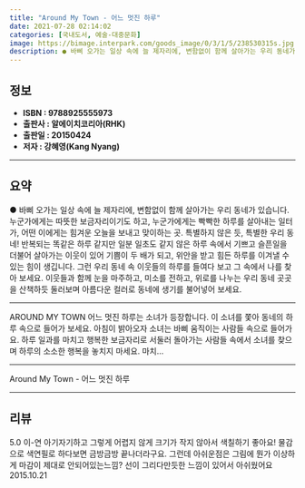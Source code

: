 ```yaml
---
title: "Around My Town - 어느 멋진 하루"
date: 2021-07-28 02:14:02
categories: [국내도서, 예술-대중문화]
image: https://bimage.interpark.com/goods_image/0/3/1/5/238530315s.jpg
description: ● 바삐 오가는 일상 속에 늘 제자리에, 변함없이 함께 살아가는 우리 동네가 있습니다. 누군가에게는 따뜻한 보금자리이기도 하고, 누군가에게는 빡빡한 하루를 살아내는 일터가, 어떤 이에게는 힘겨운 오늘을 보내고 맞이하는 곳. 특별하지 않은 듯, 특별한 우리 동네! 반복되는 똑같은 하루
---
```


## **정보**

- **ISBN : 9788925555973**
- **출판사 : 알에이치코리아(RHK)**
- **출판일 : 20150424**
- **저자 : 강혜영(Kang Nyang)**

------



## **요약**

●  바삐 오가는 일상 속에 늘 제자리에, 변함없이 함께 살아가는 우리 동네가 있습니다. 누군가에게는 따뜻한 보금자리이기도 하고, 누군가에게는 빡빡한 하루를 살아내는 일터가, 어떤 이에게는 힘겨운 오늘을 보내고 맞이하는 곳. 특별하지 않은 듯, 특별한 우리 동네! 반복되는 똑같은 하루 같지만 일분 일초도 같지 않은 하루 속에서 기쁘고 슬픈일을 더불어 살아가는 이웃이 있어 기쁨이 두 배가 되고, 위안을 받고 힘든 하루를 이겨낼 수 있는 힘이 생깁니다. 그런 우리 동네 속 이웃들의 하루를 들여다 보고 그 속에서 나를 찾아 보세요. 이웃들과 함께 눈을 마주하고, 미소를 전하고, 위로를 나누는 우리 동네 곳곳을 산책하듯 둘러보며 아름다운 컬러로 동네에 생기를 불어넣어 보세요.

------

AROUND MY TOWN 어느 멋진 하루는 소녀가 등장합니다. 이 소녀를 쫓아 동네의 하루 속으로 들어가 보세요. 아침이 밝아오자 소녀는 바삐 움직이는 사람들 속으로 들어가요. 하루 일과를 마치고 행복한 보금자리로 서둘러 돌아가는 사람들 속에서 소녀를 찾으며 하루의 소소한 행복을 놓치지 마세요. 마치... 

------


Around My Town - 어느 멋진 하루 

------


## **리뷰** 

5.0 이-연 아기자기하고 그렇게 어렵지 않게 크기가 작지 않아서 색칠하기 좋아요! 물감으로 색연필로 하다보면 금방금방 끝나더라구요. 그런데 아쉬운점은 그림에 뭔가 이상하게 마감이 제대로 안되어있는느낌? 선이 그리다만듯한 느낌이 있어서 아쉬웠어요 2015.10.21 <br/>